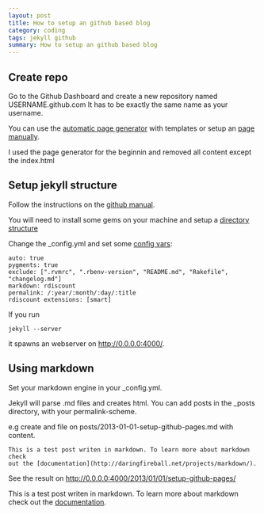 ```yaml
---
layout: post
title: How to setup an github based blog
category: coding
tags: jekyll github
summary: How to setup an github based blog
---
```


## Create repo

Go to the Github Dashboard and create a new repository named USERNAME.github.com
It has to be exactly the same name as your username.

You can use the [automatic page generator](https://help.github.com/articles/creating-pages-with-the-automatic-generator) with templates
or setup an [page manually](https://help.github.com/articles/creating-project-pages-manually).

I used the page generator for the beginnin and removed all content except the index.html

## Setup jekyll structure

Follow the instructions on the [github manual](https://help.github.com/articles/using-jekyll-with-pages).

You will need to install some gems on your machine and setup a [directory structure](https://github.com/mojombo/jekyll/wiki/usage)

Change the _config.yml and set some [config vars](https://github.com/mojombo/jekyll/wiki/Configuration):

    auto: true
    pygments: true
    exclude: [".rvmrc", ".rbenv-version", "README.md", "Rakefile", "changelog.md"]
    markdown: rdiscount
    permalink: /:year/:month/:day/:title
    rdiscount extensions: [smart]

If you run

    jekyll --server

it spawns an webserver on http://0.0.0.0:4000/.

## Using markdown

Set your markdown engine in your _config.yml.

Jekyll will parse .md files and creates html. You can add posts in the _posts directory,
with your permalink-scheme.

e.g create and file on posts/2013-01-01-setup-github-pages.md with content.

    This is a test post writen in markdown. To learn more about markdown check
    out the [documentation](http://daringfireball.net/projects/markdown/).

See the result on http://0.0.0.0:4000/2013/01/01/setup-github-pages/

This is a test post writen in markdown. To learn more about markdown check
out the [documentation](http://daringfireball.net/projects/markdown/).
